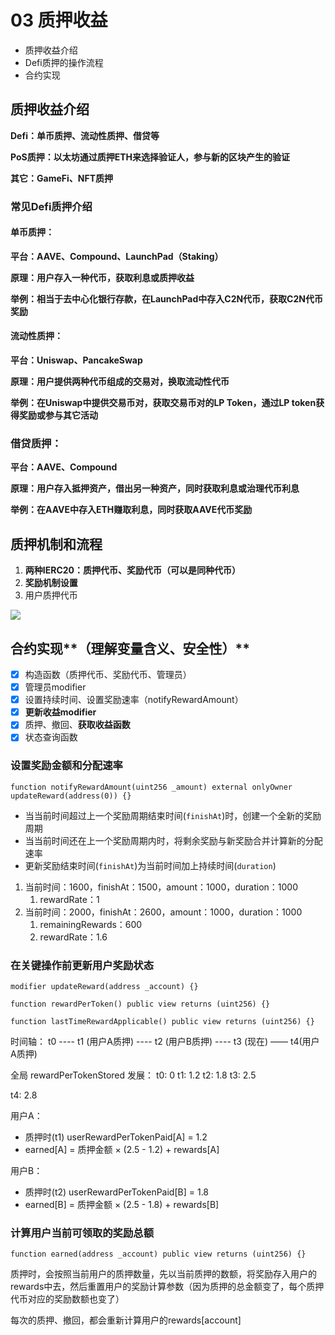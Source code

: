 # 03 质押收益

- 质押收益介绍
- Defi质押的操作流程
- 合约实现

## 质押收益介绍

**Defi：单币质押、流动性质押、借贷等**

**PoS质押：以太坊通过质押ETH来选择验证人，参与新的区块产生的验证**

**其它：GameFi、NFT质押**

### **常见Defi质押介绍**

#### **单币质押：**

**平台：AAVE、Compound、LaunchPad（Staking）**

**原理：用户存入一种代币，获取利息或质押收益**

**举例：相当于去中心化银行存款，在LaunchPad中存入C2N代币，获取C2N代币奖励**

#### **流动性质押：**

**平台：Uniswap、PancakeSwap**

**原理：用户提供两种代币组成的交易对，换取流动性代币**

**举例：在Uniswap中提供交易币对，获取交易币对的LP Token，通过LP token获得奖励或参与其它活动**

### **借贷质押：**

**平台：AAVE、Compound**

**原理：用户存入抵押资产，借出另一种资产，同时获取利息或治理代币利息**

**举例：在AAVE中存入ETH赚取利息，同时获取AAVE代币奖励**

## **质押机制和流程**

1. **两种IERC20：质押代币、奖励代币（可以是同种代币）**
2. **奖励机制设置**
3. 用户质押代币

![](./jpg/WeChat1a7574a1e8339c422c524b4efd258880.jpg)

## 合约实现**（理解**变量含义、安全性**）**

- [x]  构造函数（质押代币、奖励代币、管理员）
- [x]  管理员modifier
- [x]  设置持续时间、设置奖励速率（notifyRewardAmount）
- [x]  **更新收益modifier**
- [x]  质押、撤回、**获取收益函数**
- [x]  状态查询函数

### 设置奖励金额和分配速率

```solidity
function notifyRewardAmount(uint256 _amount) external onlyOwner updateReward(address(0)) {}
```

- 当当前时间超过上一个奖励周期结束时间(`finishAt`)时，创建一个全新的奖励周期
- 当当前时间还在上一个奖励周期内时，将剩余奖励与新奖励合并计算新的分配速率
- 更新奖励结束时间(`finishAt`)为当前时间加上持续时间(`duration`)

1. 当前时间：1600，finishAt：1500，amount：1000，duration：1000
    1. rewardRate：1
2. 当前时间：2000，finishAt：2600，amount：1000，duration：1000
    1. remainingRewards：600
    2. rewardRate：1.6

### 在关键操作前更新用户奖励状态

```solidity
modifier updateReward(address _account) {}

function rewardPerToken() public view returns (uint256) {}

function lastTimeRewardApplicable() public view returns (uint256) {}
```

时间轴：
t0 ---- t1 (用户A质押) ---- t2 (用户B质押) ---- t3 (现在) —— t4(用户A质押)

全局 rewardPerTokenStored 发展：
t0: 0
t1: 1.2
t2: 1.8
t3: 2.5

t4: 2.8

用户A：

- 质押时(t1) userRewardPerTokenPaid[A] = 1.2
- earned[A] = 质押金额 × (2.5 - 1.2) + rewards[A]

用户B：

- 质押时(t2) userRewardPerTokenPaid[B] = 1.8
- earned[B] = 质押金额 × (2.5 - 1.8) + rewards[B]

### 计算用户当前可领取的奖励总额

```solidity
function earned(address _account) public view returns (uint256) {}
```

质押时，会按照当前用户的质押数量，先以当前质押的数额，将奖励存入用户的rewards中去，然后重置用户的奖励计算参数（因为质押的总金额变了，每个质押代币对应的奖励数额也变了）

每次的质押、撤回，都会重新计算用户的rewards[account]
